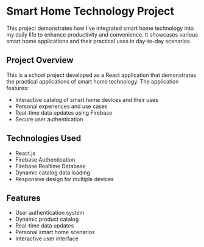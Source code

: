 # Smart Home Technology Project

This project demonstrates how I've integrated smart home technology into my daily life to enhance productivity and convenience. It showcases various smart home applications and their practical uses in day-to-day scenarios.

## Project Overview

This is a school project developed as a React application that demonstrates the practical applications of smart home technology. The application features:

- Interactive catalog of smart home devices and their uses
- Personal experiences and use cases
- Real-time data updates using Firebase
- Secure user authentication

## Technologies Used

- React.js
- Firebase Authentication
- Firebase Realtime Database
- Dynamic catalog data loading
- Responsive design for multiple devices

## Features

- User authentication system
- Dynamic product catalog
- Real-time data updates
- Personal smart home scenarios
- Interactive user interface
